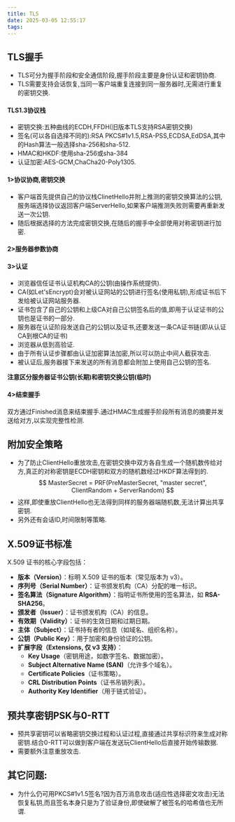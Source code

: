 ```yaml
---
title: TLS
date: 2025-03-05 12:55:17
tags:
---
```

## TLS握手
* TLS可分为握手阶段和安全通信阶段,握手阶段主要是身份认证和密钥协商.
* TLS需要支持会话恢复,当同一客户端重复连接到同一服务器时,无需进行重复的密钥交换.
#### TLS1.3协议栈
* 密钥交换:五种曲线的ECDH,FFDH(旧版本TLS支持RSA密钥交换)
* 签名(可以各自选择不同的):RSA PKCS#1v1.5,RSA-PSS,ECDSA,EdDSA,其中的Hash算法一般选择sha-256和sha-512.
* HMAC和HKDF:使用sha-256或sha-384
* 认证加密:AES-GCM,ChaCha20-Poly1305.

#### 1>协议协商,密钥交换
* 客户端首先提供自己的协议栈ClinetHello并附上推测的密钥交换算法的公钥,服务端选择协议返回客户端ServerHello,如果客户端推测失败则需要再重新发送一次公钥.
* 随后根据选择的方法完成密钥交换,在随后的握手中全部使用对称密钥进行加密.
#### 2>服务器参数协商
#### 3>认证
* 浏览器信任证书认证机构CA的公钥(由操作系统提供).
* CA(如Let'sEncrypt)会对被认证网站的公钥进行签名(使用私钥),形成证书后下发给被认证网站服务器.
* 证书包含了自己的公钥和上级CA对自己公钥签名后的值,即用于认证证书的公钥也是证书的一部分.
* 服务器在认证阶段发送自己的公钥以及证书,还要发送一条CA证书链(即从认证CA到根CA的证书)
* 浏览器从低到高验证.
* 由于所有认证步骤都由认证加密算法加密,所以可以防止中间人截获攻击.
* 被认证后,服务器接下来发送的所有消息都会附加上使用自己公钥的签名.

**注意区分服务器证书公钥(长期)和密钥交换公钥(临时)**
#### 4>结束握手
双方通过Finished消息来结束握手.通过HMAC生成握手阶段所有消息的摘要并发送给对方,以实现完整性检测.

## 附加安全策略
* 为了防止ClientHello重放攻击,在密钥交换中双方各自生成一个随机数传给对方,真正的对称密钥是ECDH密钥和双方的随机数经过HKDF算法得到的.
$$
     MasterSecret = PRF(PreMasterSecret, "master secret", ClientRandom + ServerRandom)
$$
* 这样,即使重放ClientHello也无法得到同样的服务器端随机数,无法计算出共享密钥.
* 另外还有会话ID,时间限制等策略.


##  X.509证书标准
X.509 证书的核心字段包括：
- **版本（Version）**：标明 X.509 证书的版本（常见版本为 v3）。
- **序列号（Serial Number）**：证书颁发机构（CA）分配的唯一标识。
- **签名算法（Signature Algorithm）**：指明证书所使用的签名算法，如 **RSA-SHA256**。
- **颁发者（Issuer）**：证书颁发机构（CA）的信息。
- **有效期（Validity）**：证书的生效日期和过期日期。
- **主体（Subject）**：证书持有者的信息（如域名、组织名称）。
- **公钥（Public Key）**：用于加密和身份验证的公钥。
- **扩展字段（Extensions, 仅 v3 支持）**：
  - **Key Usage**（密钥用途，如数字签名、数据加密）。
  - **Subject Alternative Name (SAN)**（允许多个域名）。
  - **Certificate Policies**（证书策略）。
  - **CRL Distribution Points**（证书吊销列表）。
  - **Authority Key Identifier**（用于链式验证）。
## 预共享密钥PSK与0-RTT
* 预共享密钥可以省略密钥交换过程和认证过程,直接通过共享标识符来生成对称密钥.结合0-RTT可以做到客户端在发送玩ClientHello后直接开始传输数据.
* 需要额外注意重放攻击.
## 其它问题:
* 为什么仍可用PKCS#1v1.5签名?因为百万消息攻击(适应性选择密文攻击)无法恢复私钥,而且签名本身只是为了验证身份,即使破解了被签名的哈希值也无所谓.